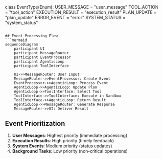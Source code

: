class EventType(Enum):
    USER_MESSAGE = "user_message"
    TOOL_ACTION = "tool_action"
    EXECUTION_RESULT = "execution_result"
    PLAN_UPDATE = "plan_update"
    ERROR_EVENT = "error"
    SYSTEM_STATUS = "system_status"
```

## Event Processing Flow
```mermaid
sequenceDiagram
    participant UI
    participant MessageRouter
    participant EventProcessor
    participant AgenticLoop
    participant ToolInterface
    
    UI->>MessageRouter: User Input
    MessageRouter->>EventProcessor: Create Event
    EventProcessor->>AgenticLoop: Process Event
    AgenticLoop->>AgenticLoop: Update Plan
    AgenticLoop->>ToolInterface: Select Tool
    ToolInterface->>ToolInterface: Execute in Sandbox
    ToolInterface->>AgenticLoop: Return Result
    AgenticLoop->>MessageRouter: Generate Response
    MessageRouter->>UI: Deliver Result
```

## Event Prioritization
1. **User Messages**: Highest priority (immediate processing)
2. **Execution Results**: High priority (timely feedback)
3. **System Events**: Medium priority (status updates)
4. **Background Tasks**: Low priority (non-critical operations)